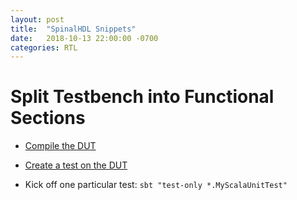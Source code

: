 ```yaml
---
layout: post
title:  "SpinalHDL Snippets"
date:   2018-10-13 22:00:00 -0700
categories: RTL
---
```


# Split Testbench into Functional Sections

* [Compile the DUT](https://github.com/SpinalHDL/SpinalHDL/blob/a172df4d6e95ae5f21bbeb1989c7bcd1498b2675/tester/src/test/scala/spinal/tester/scalatest/SpinalSimPerfTester.scala#L30)

* [Create a test on the DUT](https://github.com/SpinalHDL/SpinalHDL/blob/a172df4d6e95ae5f21bbeb1989c7bcd1498b2675/tester/src/test/scala/spinal/tester/scalatest/SpinalSimPerfTester.scala#L37)

* Kick off one particular test: ```sbt "test-only *.MyScalaUnitTest"```

